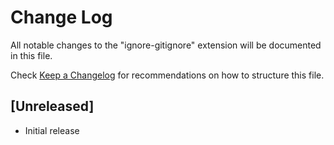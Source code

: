 # Change Log
All notable changes to the "ignore-gitignore" extension will be documented in this file.

Check [Keep a Changelog](http://keepachangelog.com/) for recommendations on how to structure this file.

## [Unreleased]
- Initial release